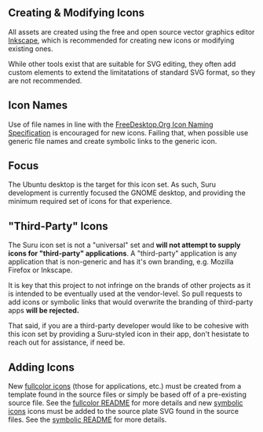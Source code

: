## Creating & Modifying Icons

All assets are created using the free and open source vector graphics editor [Inkscape](http://inkscape.org), which is recommended for creating new icons or modifying existing ones.

While other tools exist that are suitable for SVG editing, they often add custom elements to extend the limitatations of standard SVG format, so they are not recommended.

## Icon Names

Use of file names in line with the [FreeDesktop.Org Icon Naming Specification](http://standards.freedesktop.org/icon-naming-spec/icon-naming-spec-latest.html) is encouraged for new icons. Failing that, when possible use generic file names and create symbolic links to the generic icon.

## Focus

The Ubuntu desktop is the target for this icon set. As such, Suru development is currently focused the GNOME desktop, and providing the minimum required set of icons for that experience.

## "Third-Party" Icons

The Suru icon set is not a "universal" set and **will not attempt to supply icons for "third-party" applications**. A "third-party" application is any application that is non-generic and has it's own branding, e.g. Mozilla Firefox or Inkscape.

It is key that this project to not infringe on the brands of other projects as it is intended to be eventually used at the vendor-level.  So pull requests to add icons or symbolic links that would overwrite the branding of third-party apps **will be rejected.**

That said, if you are a third-party developer would like to be cohesive with this icon set by providing a Suru-styled icon in their app, don't hesistate to reach out for assistance, if need be.

## Adding Icons

New [fullcolor icons](Yaru-blue-light-src/fullcolor) (those for applications, etc.) must be created from a template found in the source files or simply be based off of a pre-existing source file. See the [fullcolor README](Yaru-blue-light-src/fullcolor/README.md) for more details and new [symbolic icons](Yaru-blue-light-src/scalable) icons must be added to the source plate SVG found in the source files. See the [symbolic README](Yaru-blue-light-src/scalable/README.md) for more details.
